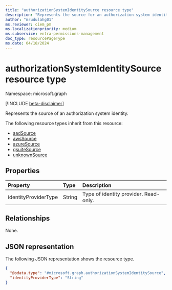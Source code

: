 ```yaml
---
title: "authorizationSystemIdentitySource resource type"
description: "Represents the source for an authorization system identity."
author: "mrudulahg01"
ms.reviewer: ciem_pm
ms.localizationpriority: medium
ms.subservice: entra-permissions-management
doc_type: resourcePageType
ms.date: 04/18/2024
---
```


# authorizationSystemIdentitySource resource type

Namespace: microsoft.graph

[!INCLUDE [beta-disclaimer](../../includes/beta-disclaimer.md)]

Represents the source of an authorization system identity.

The following resource types inherit from this resource:

- [aadSource](../resources/aadsource.md)
- [awsSource](../resources/awssource.md)
- [azureSource](../resources/azuresource.md)
- [gsuiteSource](../resources/gsuitesource.md)
- [unknownSource](../resources/unknownsource.md)

## Properties
|Property|Type|Description|
|:---|:---|:---|
|identityProviderType|String|Type of identity provider. Read-only.|

## Relationships
None.

## JSON representation
The following JSON representation shows the resource type.
<!-- {
  "blockType": "resource",
  "@odata.type": "microsoft.graph.authorizationSystemIdentitySource"
}
-->
``` json
{
  "@odata.type": "#microsoft.graph.authorizationSystemIdentitySource",
  "identityProviderType": "String"
}
```


